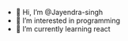 - 👋 Hi, I’m @Jayendra-singh
- 👀 I’m interested in programming
- 🌱 I’m currently learning react


<!---
Jayendra-singh-k98/Jayendra-singh-k98 is a ✨ special ✨ repository because its `README.md` (this file) appears on your GitHub profile.
You can click the Preview link to take a look at your changes.
--->
